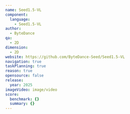 ```yaml
---
name: Seed1.5-VL
component:
  language:
    - Seed1.5-VL
author:
  - ByteDance
qa:
  - 2D
dimension:
  - 2D
website: https://github.com/ByteDance-Seed/Seed1.5-VL
navigation: true
taskPlanning: true
reason: true
opensource: false
release:
  year: 2025
imageVideo: image/video
score:
  benchmark: {}
  summary: {}
---
```

